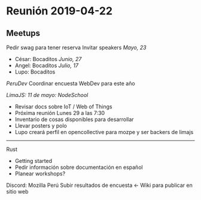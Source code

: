 # Reunión 2019-04-22

## Meetups
Pedir swag para tener reserva
Invitar speakers 
*Mayo, 23*
- César: Bocaditos
*Junio, 27*
- Angel: Bocaditos
*Julio, 17*
- Lupo: Bocaditos

*PeruDev*
Coordinar encuesta WebDev para este año

*LimaJS: 11 de mayo: NodeSchool*

- Revisar docs sobre IoT / Web of Things
- Próxima reunión Lunes 29 a las 7:30
- Inventario de cosas disponibles para desarrollar
- Llevar posters y polo
- Lupo creará perfil en opencollective para mozpe y ser backers de limajs

---

Rust
- Getting started
- Pedir información sobre documentación en español
- Planear workshops?

Discord: Mozilla Perú
Subir resultados de encuesta <-
Wiki para publicar en sitio web

